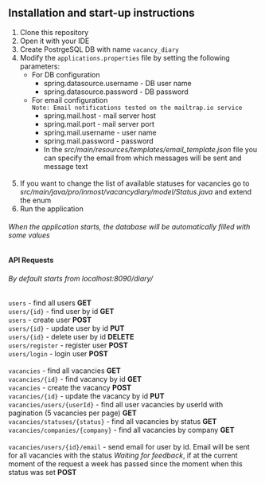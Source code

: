 ## Installation and start-up instructions
1) Clone this repository<br>
2) Open it with your IDE<br>
3) Create PostrgeSQL DB with name `vacancy_diary`<br>
4) Modify the `applications.properties` file by setting the following parameters:    
    - For DB configuration
        * spring.datasource.username - DB user name
        * spring.datasource.password - DB password
    - For email configuration<br>
    `Note: Email notifications tested on the mailtrap.io service`
        * spring.mail.host - mail server host
        * spring.mail.port - mail server port
        * spring.mail.username - user name
        * spring.mail.password -  password
        * In the _src/main/resources/templates/email_template.json_ file you can specify the email from 
        which messages will be sent and message text
    <br>
5) If you want to change the list of available statuses for vacancies go to 
_src/main/java/pro/inmost/vacancydiary/model/Status.java_ and extend the enum<br>
6) Run the application<br>
###### When the application starts, the database will be automatically filled with some values
#### API Requests 
###### By default starts from _localhost:8090/diary/_

`users` - find all users  **GET**<br>
`users/{id}` - find user by id **GET**<br>
`users` - create user **POST**<br>
`users/{id}` - update user by id **PUT**<br>
`users/{id}` - delete user by id **DELETE**<br>
`users/register` - register user **POST**<br>
`users/login` - login user **POST**<br>
<br>
`vacancies` - find all vacancies  **GET**<br>
`vacancies/{id}` - find vacancy by id **GET**<br>
`vacancies` - create the vacancy **POST**<br>
`vacancies/{id}` - update the vacancy by id **PUT**<br>
`vacancies/users/{userId}` - find all user vacancies by userId with pagination (5 vacancies per page) **GET**<br>
`vacancies/statuses/{status}` - find all vacancies by status **GET**<br>
`vacancies/companies/{company}` - find all vacancies by company **GET**<br>
<br>
`vacancies/users/{id}/email` - send email for user by id. 
Email will be sent for all vacancies with the status _Waiting for feedback_, if at the current moment of the request a week has passed since the moment when this status was set **POST**<br>
 


